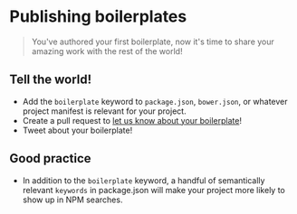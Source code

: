 # Publishing boilerplates

> You've authored your first boilerplate, now it's time to share your amazing work with the rest of the world!

## Tell the world!

- Add the `boilerplate` keyword to `package.json`, `bower.json`, or whatever project manifest is relevant for your project.
- Create a pull request to [let us know about your boilerplate](https://github.com/boilerplates/boilerplates/issues/new?title=boilerplate-%5Bname%20here%5D&body=I%20created%20a%20new%20boilerplate%3A%0A%0A*%20homepage%3A%20%5Bproject%20url%5D%20%0A*%20description%3A%20%5Bboilerplate%20description%5D)!
- Tweet about your boilerplate!

## Good practice

- In addition to the `boilerplate` keyword, a handful of semantically relevant `keywords` in package.json will make your project more likely to show up in NPM searches.
